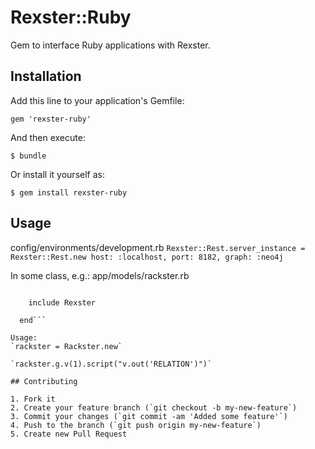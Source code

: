 # Rexster::Ruby

Gem to interface Ruby applications with Rexster.

## Installation

Add this line to your application's Gemfile:

    gem 'rexster-ruby'

And then execute:

    $ bundle

Or install it yourself as:

    $ gem install rexster-ruby

## Usage

config/environments/development.rb
`Rexster::Rest.server_instance = Rexster::Rest.new host: :localhost, port: 8182, graph: :neo4j`

In some class, e.g.: app/models/rackster.rb

```class Rackster

    include Rexster

  end```

Usage:
`rackster = Rackster.new`

`rackster.g.v(1).script("v.out('RELATION')")`

## Contributing

1. Fork it
2. Create your feature branch (`git checkout -b my-new-feature`)
3. Commit your changes (`git commit -am 'Added some feature'`)
4. Push to the branch (`git push origin my-new-feature`)
5. Create new Pull Request
